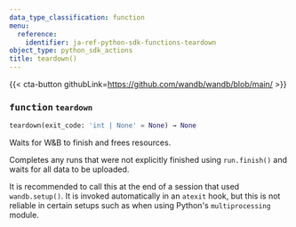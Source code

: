 ```yaml
---
data_type_classification: function
menu:
  reference:
    identifier: ja-ref-python-sdk-functions-teardown
object_type: python_sdk_actions
title: teardown()
---
```


{{< cta-button githubLink=https://github.com/wandb/wandb/blob/main/ >}}




### <kbd>function</kbd> `teardown`

```python
teardown(exit_code: 'int | None' = None) → None
```

Waits for W&B to finish and frees resources. 

Completes any runs that were not explicitly finished using `run.finish()` and waits for all data to be uploaded. 

It is recommended to call this at the end of a session that used `wandb.setup()`. It is invoked automatically in an `atexit` hook, but this is not reliable in certain setups such as when using Python's `multiprocessing` module.